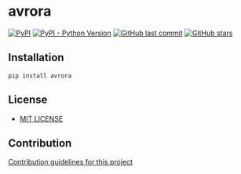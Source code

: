 # avrora

[![PyPI](https://img.shields.io/pypi/v/avrora)](https://pypi.org/project/avrora/)
[![PyPI - Python Version](https://img.shields.io/pypi/pyversions/avrora)](https://www.python.org/downloads/)
[![GitHub last commit](https://img.shields.io/github/last-commit/daxartio/avrora)](https://github.com/daxartio/avrora)
[![GitHub stars](https://img.shields.io/github/stars/daxartio/avrora?style=social)](https://github.com/daxartio/avrora)

## Installation

```
pip install avrora
```

## License

* [MIT LICENSE](LICENSE)

## Contribution

[Contribution guidelines for this project](CONTRIBUTING.md)
